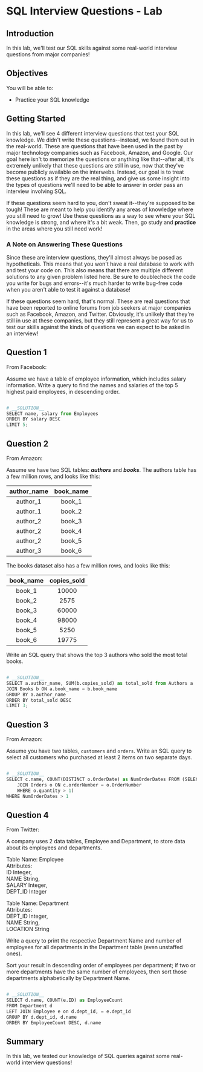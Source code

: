 
# SQL Interview Questions - Lab

## Introduction

In this lab, we'll test our SQL skills against some real-world interview questions from major companies!

## Objectives

You will be able to:

* Practice your SQL knowledge

## Getting Started

In this lab, we'll see 4 different interview questions that test your SQL knowledge. We didn't write these questions--instead, we found them out in the real-world. These are questions that have been used in the past by major technology companies such as Facebook, Amazon, and Google. Our goal here isn't to memorize the questions or anything like that--after all, it's extremely unlikely that these questions are still in use, now that they've become publicly available on the interwebs. Instead, our goal is to treat these questions as if they are the real thing, and give us some insight into the types of questions we'll need to be able to answer in order pass an interview involving SQL. 

If these questions seem hard to you, don't sweat it--they're supposed to be tough! These are meant to help you identify any areas of knowledge where you still need to grow! Use these questions as a way to see where your SQL knowledge is strong, and where it's a bit weak. Then, go study and **practice** in the areas where you still need work!

### A Note on Answering These Questions

Since these are interview questions, they'll almost always be posed as hypotheticals. This means that you won't have a real database to work with and test your code on.  This also means that there are multiple different solutions to any given problem listed here. Be sure to doublecheck the code you write for bugs and errors--it's much harder to write bug-free code when you aren't able to test it against a database!

If these questions seem hard, that's normal. These are real questions that have been reported to online forums from job seekers at major companies such as Facebook, Amazon, and Twitter. Obviously, it's unlikely that they're still in use at these companies, but they still represent a great way for us to test our skills against the kinds of questions we can expect to be asked in an interview!

## Question 1

From Facebook:

Assume we have a table of employee information, which includes salary information. Write a query to find the names and salaries of the top 5 highest paid employees, in descending order.


```python

```


```python
# __SOLUTION__ 
SELECT name, salary from Employees
ORDER BY salary DESC
LIMIT 5;
```

## Question 2

From Amazon:

Assume we have two SQL tables: **_authors_** and **_books_**. The authors table has a few million rows, and looks like this: 

| author_name | book_name |
|:-----------:|:---------:|
|   author_1  |   book_1  |
|   author_1  |   book_2  |
|   author_2  |   book_3  |
|   author_2  |   book_4  |
|   author_2  |   book_5  |
|   author_3  |   book_6  |

The books dataset also has a few million rows, and looks like this:

| book_name | copies_sold |
|:---------:|:-----------:|
|   book_1  |    10000    |
|   book_2  |     2575    |
|   book_3  |    60000    |
|   book_4  |    98000    |
|   book_5  |     5250    |
|   book_6  |    19775    |

Write an SQL query that shows the top 3 authors who sold the most total books. 


```python

```


```python
# __SOLUTION__ 
SELECT a.author_name, SUM(b.copies_sold) as total_sold from Authors a
JOIN Books b ON a.book_name = b.book_name
GROUP BY a.author_name
ORDER BY total_sold DESC
LIMIT 3;
```

## Question 3

From Amazon:

Assume you have two tables, `customers` and `orders`. Write an SQL query to select all customers who purchased at least 2 items on two separate days. 


```python

```


```python
# __SOLUTION__ 
SELECT c.name, COUNT(DISTINCT o.OrderDate) as NumOrderDates FROM (SELECT c.name, o.quantity FROM Customers c 
    JOIN Orders o ON c.orderNumber = o.OrderNumber
    WHERE o.quantity > 1)
WHERE NumOrderDates > 1
```

## Question 4

From Twitter:

A company uses 2 data tables, Employee and Department, to store data about its employees and departments. 

Table Name: Employee   
Attributes:   
ID Integer,   
NAME String,   
SALARY Integer,   
DEPT_ID Integer   

Table Name: Department   
Attributes:   
DEPT_ID Integer,   
NAME String,   
LOCATION String   

Write a query to print the respective Department Name and number of employees for all departments in the Department table (even unstaffed ones). 

Sort your result in descending order of employees per department; if two or more departments have the same number of employees, then sort those departments alphabetically by Department Name.


```python

```


```python
# __SOLUTION__ 
SELECT d.name, COUNT(e.ID) as EmployeeCount 
FROM Department d 
LEFT JOIN Employee e on d.dept_id, = e.dept_id
GROUP BY d.dept_id, d.name
ORDER BY EmployeeCount DESC, d.name
```

## Summary

In this lab, we tested our knowledge of SQL queries against some real-world interview questions!
